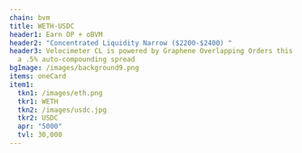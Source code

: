 ```yaml
---
chain: bvm
title: WETH-USDC
header1: Earn OP + oBVM
header2: "Concentrated Liquidity Narrow ($2200-$2400) "
header3: Velocimeter CL is powered by Graphene Overlapping Orders this pair has
  a .5% auto-compounding spread
bgImage: /images/background9.png
items: oneCard
item1:
  tkn1: /images/eth.png
  tkr1: WETH
  tkn2: /images/usdc.jpg
  tkr2: USDC
  apr: "5000"
  tvl: 30,000
---
```

